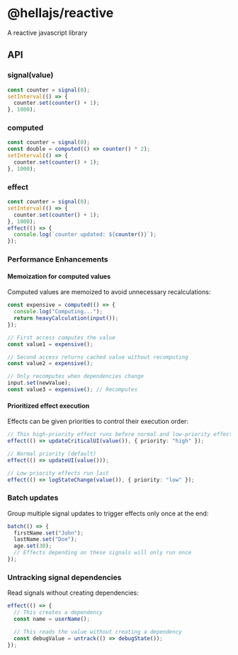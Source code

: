 # @hellajs/reactive

A reactive javascript library

## API

### signal(value)

```ts
const counter = signal(0);
setInterval(() => {
  counter.set(counter() + 1);
}, 1000);
```

### computed

```ts
const counter = signal(0);
const double = computed(() => counter() * 2);
setInterval(() => {
  counter.set(counter() + 1);
}, 1000);
```

### effect

```ts
const counter = signal(0);
setInterval(() => {
  counter.set(counter() + 1);
}, 1000);
effect(() => {
  console.log(`counter updated: ${counter()}`);
});
```

### Performance Enhancements

#### Memoization for computed values

Computed values are memoized to avoid unnecessary recalculations:

```ts
const expensive = computed(() => {
  console.log("Computing...");
  return heavyCalculation(input());
});

// First access computes the value
const value1 = expensive();

// Second access returns cached value without recomputing
const value2 = expensive();

// Only recomputes when dependencies change
input.set(newValue);
const value3 = expensive(); // Recomputes
```

#### Prioritized effect execution

Effects can be given priorities to control their execution order:

```ts
// This high-priority effect runs before normal and low-priority effects
effect(() => updateCriticalUI(value()), { priority: "high" });

// Normal priority (default)
effect(() => updateUI(value()));

// Low priority effects run last
effect(() => logStateChange(value()), { priority: "low" });
```

### Batch updates

Group multiple signal updates to trigger effects only once at the end:

```ts
batch(() => {
  firstName.set("John");
  lastName.set("Doe");
  age.set(30);
  // Effects depending on these signals will only run once
});
```

### Untracking signal dependencies

Read signals without creating dependencies:

```ts
effect(() => {
  // This creates a dependency
  const name = userName();

  // This reads the value without creating a dependency
  const debugValue = untrack(() => debugState());
});
```
